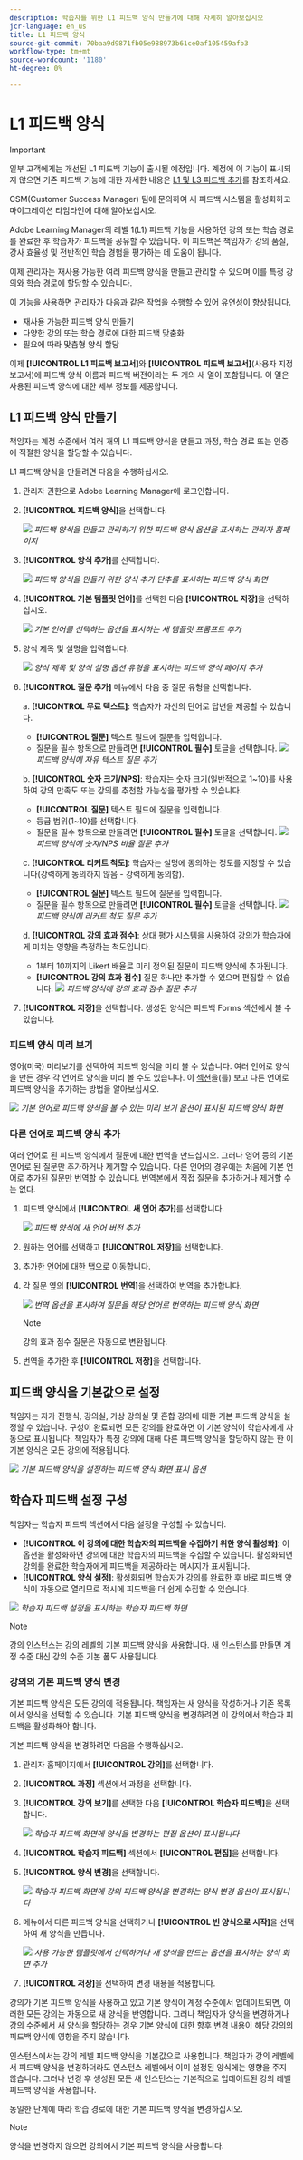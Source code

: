 ```yaml
---
description: 학습자를 위한 L1 피드백 양식 만들기에 대해 자세히 알아보십시오
jcr-language: en_us
title: L1 피드백 양식
source-git-commit: 70baa9d9871fb05e988973b61ce0af105459afb3
workflow-type: tm+mt
source-wordcount: '1180'
ht-degree: 0%

---
```



# L1 피드백 양식

>[!IMPORTANT]
>
>일부 고객에게는 개선된 L1 피드백 기능이 출시될 예정입니다. 계정에 이 기능이 표시되지 않으면 기존 피드백 기능에 대한 자세한 내용은 [L1 및 L3 피드백 추가](/help/migrated/administrators/feature-summary/courses.md#add-l1-and-l3-feedback)를 참조하세요.
>
>CSM(Customer Success Manager) 팀에 문의하여 새 피드백 시스템을 활성화하고 마이그레이션 타임라인에 대해 알아보십시오.

Adobe Learning Manager의 레벨 1(L1) 피드백 기능을 사용하면 강의 또는 학습 경로를 완료한 후 학습자가 피드백을 공유할 수 있습니다. 이 피드백은 책임자가 강의 품질, 강사 효율성 및 전반적인 학습 경험을 평가하는 데 도움이 됩니다.

이제 관리자는 재사용 가능한 여러 피드백 양식을 만들고 관리할 수 있으며 이를 특정 강의와 학습 경로에 할당할 수 있습니다.

이 기능을 사용하면 관리자가 다음과 같은 작업을 수행할 수 있어 유연성이 향상됩니다.

* 재사용 가능한 피드백 양식 만들기
* 다양한 강의 또는 학습 경로에 대한 피드백 맞춤화
* 필요에 따라 맞춤형 양식 할당

이제 **[!UICONTROL L1 피드백 보고서]**&#x200B;와 **[!UICONTROL 피드백 보고서]**(사용자 지정 보고서)에 피드백 양식 이름과 피드백 버전이라는 두 개의 새 열이 포함됩니다. 이 열은 사용된 피드백 양식에 대한 세부 정보를 제공합니다.

## L1 피드백 양식 만들기

책임자는 계정 수준에서 여러 개의 L1 피드백 양식을 만들고 과정, 학습 경로 또는 인증에 적절한 양식을 할당할 수 있습니다.

L1 피드백 양식을 만들려면 다음을 수행하십시오.

1. 관리자 권한으로 Adobe Learning Manager에 로그인합니다.
2. **[!UICONTROL 피드백 양식]**&#x200B;을 선택합니다.

   ![](assets/feedback-form.png)
   _피드백 양식을 만들고 관리하기 위한 피드백 양식 옵션을 표시하는 관리자 홈페이지_
3. **[!UICONTROL 양식 추가]**&#x200B;를 선택합니다.

   ![](assets/add-form.png)
   _피드백 양식을 만들기 위한 양식 추가 단추를 표시하는 피드백 양식 화면_
4. **[!UICONTROL 기본 템플릿 언어]**&#x200B;를 선택한 다음 **[!UICONTROL 저장]**&#x200B;을 선택하십시오.

   ![](assets/default.png)
   _기본 언어를 선택하는 옵션을 표시하는 새 템플릿 프롬프트 추가_
5. 양식 제목 및 설명을 입력합니다.

   ![](assets/field-name.png)
   _양식 제목 및 양식 설명 옵션 유형을 표시하는 피드백 양식 페이지 추가_
6. **[!UICONTROL 질문 추가]** 메뉴에서 다음 중 질문 유형을 선택합니다.

   a. **[!UICONTROL 무료 텍스트]**: 학습자가 자신의 단어로 답변을 제공할 수 있습니다.

   * **[!UICONTROL 질문]** 텍스트 필드에 질문을 입력합니다.
   * 질문을 필수 항목으로 만들려면 **[!UICONTROL 필수]** 토글을 선택합니다.
     ![](assets/free-text.png)
     _피드백 양식에 자유 텍스트 질문 추가_

   b. **[!UICONTROL 숫자 크기/NPS]**: 학습자는 숫자 크기(일반적으로 1~10)를 사용하여 강의 만족도 또는 강의를 추천할 가능성을 평가할 수 있습니다.

   * **[!UICONTROL 질문]** 텍스트 필드에 질문을 입력합니다.
   * 등급 범위(1~10)를 선택합니다.
   * 질문을 필수 항목으로 만들려면 **[!UICONTROL 필수]** 토글을 선택합니다.
     ![](assets/numerical.png)\
     _피드백 양식에 숫자/NPS 비율 질문 추가_

   c. **[!UICONTROL 리커트 척도]**: 학습자는 설명에 동의하는 정도를 지정할 수 있습니다(강력하게 동의하지 않음 - 강력하게 동의함).

   * **[!UICONTROL 질문]** 텍스트 필드에 질문을 입력합니다.
   * 질문을 필수 항목으로 만들려면 **[!UICONTROL 필수]** 토글을 선택합니다.
     ![](assets/likert.png)
     _피드백 양식에 리커트 척도 질문 추가_

   d. **[!UICONTROL 강의 효과 점수]**: 상대 평가 시스템을 사용하여 강의가 학습자에게 미치는 영향을 측정하는 척도입니다.

   * 1부터 10까지의 Likert 배율로 미리 정의된 질문이 피드백 양식에 추가됩니다.
   * **[!UICONTROL 강의 효과 점수]** 질문 하나만 추가할 수 있으며 편집할 수 없습니다.
     ![](assets/course-effective.png)
     _피드백 양식에 강의 효과 점수 질문 추가_
7. **[!UICONTROL 저장]**&#x200B;을 선택합니다. 생성된 양식은 피드백 Forms 섹션에서 볼 수 있습니다.

### 피드백 양식 미리 보기

영어(미국) 미리보기를 선택하여 피드백 양식을 미리 볼 수 있습니다. 여러 언어로 양식을 만든 경우 각 언어로 양식을 미리 볼 수도 있습니다. 이 [섹션](/help/migrated/administrators/feature-summary/l1-feedback-form.md#add-feedback-forms-in-other-languages)을(를) 보고 다른 언어로 피드백 양식을 추가하는 방법을 알아보십시오.

![](assets/preview.png)
_기본 언어로 피드백 양식을 볼 수 있는 미리 보기 옵션이 표시된 피드백 양식 화면_

### 다른 언어로 피드백 양식 추가

여러 언어로 된 피드백 양식에서 질문에 대한 번역을 만드십시오. 그러나 영어 등의 기본 언어로 된 질문만 추가하거나 제거할 수 있습니다. 다른 언어의 경우에는 처음에 기본 언어로 추가된 질문만 번역할 수 있습니다. 번역본에서 직접 질문을 추가하거나 제거할 수는 없다.

1. 피드백 양식에서 **[!UICONTROL 새 언어 추가]**&#x200B;를 선택합니다.

   ![](assets/add-new-language.png)
   _피드백 양식에 새 언어 버전 추가_
2. 원하는 언어를 선택하고 **[!UICONTROL 저장]**&#x200B;을 선택합니다.
3. 추가한 언어에 대한 탭으로 이동합니다.
4. 각 질문 옆의 **[!UICONTROL 번역]**&#x200B;을 선택하여 번역을 추가합니다.

   ![](assets/translate.png)
   _번역 옵션을 표시하여 질문을 해당 언어로 번역하는 피드백 양식 화면_

   >[!NOTE]
   >
   >강의 효과 점수 질문은 자동으로 변환됩니다.

5. 번역을 추가한 후 **[!UICONTROL 저장]**&#x200B;을 선택합니다.

## 피드백 양식을 기본값으로 설정

책임자는 자가 진행식, 강의실, 가상 강의실 및 혼합 강의에 대한 기본 피드백 양식을 설정할 수 있습니다. 구성이 완료되면 모든 강의를 완료하면 이 기본 양식이 학습자에게 자동으로 표시됩니다. 책임자가 특정 강의에 대해 다른 피드백 양식을 할당하지 않는 한 이 기본 양식은 모든 강의에 적용됩니다.

![](assets/set-as-default.png)
_기본 피드백 양식을 설정하는 피드백 양식 화면 표시 옵션_

## 학습자 피드백 설정 구성

책임자는 학습자 피드백 섹션에서 다음 설정을 구성할 수 있습니다.

* **[!UICONTROL 이 강의에 대한 학습자의 피드백을 수집하기 위한 양식 활성화]**: 이 옵션을 활성화하면 강의에 대한 학습자의 피드백을 수집할 수 있습니다. 활성화되면 강의를 완료한 학습자에게 피드백을 제공하라는 메시지가 표시됩니다.
* **[!UICONTROL 양식 설정]**: 활성화되면 학습자가 강의를 완료한 후 바로 피드백 양식이 자동으로 열리므로 적시에 피드백을 더 쉽게 수집할 수 있습니다.

![](assets/course-settigs.png)
_학습자 피드백 설정을 표시하는 학습자 피드백 화면_

>[!NOTE]
>
>강의 인스턴스는 강의 레벨의 기본 피드백 양식을 사용합니다. 새 인스턴스를 만들면 계정 수준 대신 강의 수준 기본 폼도 사용됩니다.

### 강의의 기본 피드백 양식 변경

기본 피드백 양식은 모든 강의에 적용됩니다. 책임자는 새 양식을 작성하거나 기존 목록에서 양식을 선택할 수 있습니다. 기본 피드백 양식을 변경하려면 이 강의에서 학습자 피드백을 활성화해야 합니다.

기본 피드백 양식을 변경하려면 다음을 수행하십시오.

1. 관리자 홈페이지에서 **[!UICONTROL 강의]**&#x200B;를 선택합니다.
2. **[!UICONTROL 과정]** 섹션에서 과정을 선택합니다.
3. **[!UICONTROL 강의 보기]**&#x200B;를 선택한 다음 **[!UICONTROL 학습자 피드백]**&#x200B;을 선택합니다.

   ![](assets/edit-form.png)
   _학습자 피드백 화면에 양식을 변경하는 편집 옵션이 표시됩니다_
4. **[!UICONTROL 학습자 피드백]** 섹션에서 **[!UICONTROL 편집]**&#x200B;을 선택합니다.
5. **[!UICONTROL 양식 변경]**&#x200B;을 선택합니다.

   ![](assets/change-form.png)
   _학습자 피드백 화면에 강의 피드백 양식을 변경하는 양식 변경 옵션이 표시됩니다_
6. 메뉴에서 다른 피드백 양식을 선택하거나 **[!UICONTROL 빈 양식으로 시작]**&#x200B;을 선택하여 새 양식을 만듭니다.

   ![](assets/pick.png)
   _사용 가능한 템플릿에서 선택하거나 새 양식을 만드는 옵션을 표시하는 양식 화면 추가_
7. **[!UICONTROL 저장]**&#x200B;을 선택하여 변경 내용을 적용합니다.

강의가 기본 피드백 양식을 사용하고 있고 기본 양식이 계정 수준에서 업데이트되면, 이러한 모든 강의는 자동으로 새 양식을 반영합니다. 그러나 책임자가 양식을 변경하거나 강의 수준에서 새 양식을 할당하는 경우 기본 양식에 대한 향후 변경 내용이 해당 강의의 피드백 양식에 영향을 주지 않습니다.

인스턴스에서는 강의 레벨 피드백 양식을 기본값으로 사용합니다. 책임자가 강의 레벨에서 피드백 양식을 변경하더라도 인스턴스 레벨에서 이미 설정된 양식에는 영향을 주지 않습니다. 그러나 변경 후 생성된 모든 새 인스턴스는 기본적으로 업데이트된 강의 레벨 피드백 양식을 사용합니다.

동일한 단계에 따라 학습 경로에 대한 기본 피드백 양식을 변경하십시오.

>[!NOTE]
>
>양식을 변경하지 않으면 강의에서 기본 피드백 양식을 사용합니다.



